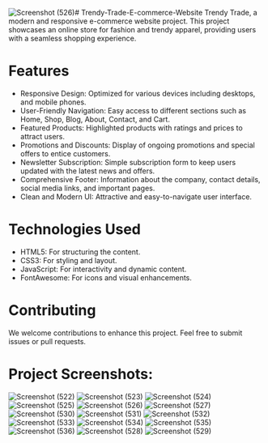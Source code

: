 ![Screenshot (526)](https://github.com/user-attachments/assets/924621ac-5635-4579-ba34-4b7ef45d2151)# Trendy-Trade-E-commerce-Website
Trendy Trade, a modern and responsive e-commerce website project. This project showcases an online store for fashion and trendy apparel, providing users with a seamless shopping experience.

# Features
- Responsive Design: Optimized for various devices including desktops, and mobile phones.
- User-Friendly Navigation: Easy access to different sections such as Home, Shop, Blog, About, Contact, and Cart.
- Featured Products: Highlighted products with ratings and prices to attract users.
- Promotions and Discounts: Display of ongoing promotions and special offers to entice customers.
- Newsletter Subscription: Simple subscription form to keep users updated with the latest news and offers.
- Comprehensive Footer: Information about the company, contact details, social media links, and important pages.
- Clean and Modern UI: Attractive and easy-to-navigate user interface.
  
# Technologies Used
- HTML5: For structuring the content.
- CSS3: For styling and layout.
- JavaScript: For interactivity and dynamic content.
- FontAwesome: For icons and visual enhancements.

# Contributing
We welcome contributions to enhance this project. Feel free to submit issues or pull requests.

# Project Screenshots:
![Screenshot (522)](https://github.com/user-attachments/assets/8c3939b1-46f6-422e-8d2e-4ddda3f574d1)
![Screenshot (523)](https://github.com/user-attachments/assets/e85adcb9-e445-426f-b87c-5e2c7939d6be)
![Screenshot (524)](https://github.com/user-attachments/assets/f26b0cce-7d98-44d4-bc8a-8f9cdf08a2d7)
![Screenshot (525)](https://github.com/user-attachments/assets/1a96e581-d02c-49f7-b180-0c920a679a7d)
![Screenshot (526)](https://github.com/user-attachments/assets/b152e844-7b25-4312-8d45-b9676b65883c)
![Screenshot (527)](https://github.com/user-attachments/assets/84eced5e-d8b2-4a33-b1fb-399e9094e61d)
![Screenshot (530)](https://github.com/user-attachments/assets/04f27210-4ad8-4ed3-bdfe-f5a76a8906b1)
![Screenshot (531)](https://github.com/user-attachments/assets/92a3db54-a4be-43a2-865a-f25abcd19bf1)
![Screenshot (532)](https://github.com/user-attachments/assets/d8639234-f578-4d04-a8a6-e7c140e4072a)
![Screenshot (533)](https://github.com/user-attachments/assets/4a2336b0-393c-439d-99cc-f66ac3a1276b)
![Screenshot (534)](https://github.com/user-attachments/assets/24e517ce-3025-47ff-93ce-dd73ab409147)
![Screenshot (535)](https://github.com/user-attachments/assets/e13c14f1-cd25-4f22-ab73-72cbd4b6561f)
![Screenshot (536)](https://github.com/user-attachments/assets/c57a3552-1207-4ca5-ad5c-cd25e5dbba89)
![Screenshot (528)](https://github.com/user-attachments/assets/df7adb8c-f130-4a32-b8ae-03bd1e0896d8)
![Screenshot (529)](https://github.com/user-attachments/assets/fcf20c74-8041-455a-afc6-dd1c3a0800e2)


